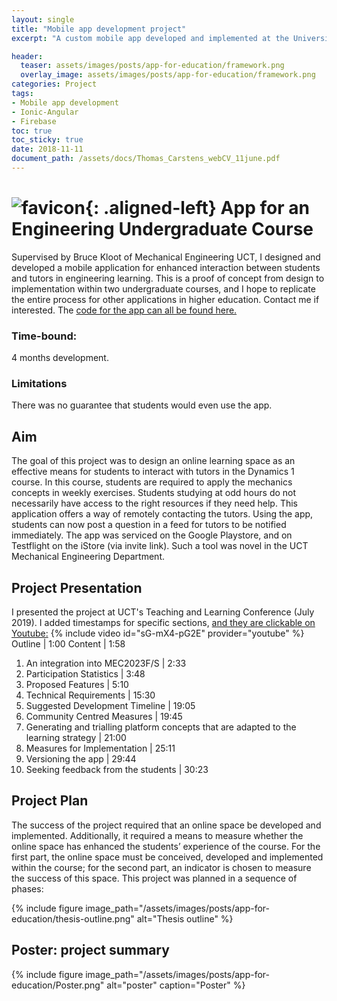 ```yaml
---
layout: single
title: "Mobile app development project"
excerpt: "A custom mobile app developed and implemented at the University of Cape Town."

header:
  teaser: assets/images/posts/app-for-education/framework.png
  overlay_image: assets/images/posts/app-for-education/framework.png
categories: Project
tags:
- Mobile app development
- Ionic-Angular
- Firebase
toc: true
toc_sticky: true
date: 2018-11-11
document_path: /assets/docs/Thomas_Carstens_webCV_11june.pdf
---
```


# ![favicon](/assets/images/favicon.jpg){: .aligned-left} App for an Engineering Undergraduate Course

Supervised by Bruce Kloot of Mechanical Engineering UCT, I designed and developed a mobile application for enhanced interaction between students and tutors in engineering learning. This is a proof of concept from design to implementation within two undergraduate courses, and I hope to replicate the entire process for other applications in higher education. Contact me if interested. The [code for the app can all be found here.](https://github.com/ThomasCarstens/UniversityCourseApp)

### Time-bound:
4 months development.

### Limitations
There was no guarantee that students would even use the app.

## Aim
The goal of this project was to design an online learning space as an effective means for students to interact with tutors in the Dynamics 1 course. In this course, students are required to apply the mechanics concepts in weekly exercises. Students studying at odd hours do not necessarily have access to the right resources if they need help. This application offers a way of remotely contacting the tutors. Using the app, students can now post a question in a feed for tutors to be notified immediately. The app was serviced on the Google Playstore, and on Testflight on the iStore (via invite link). Such a tool was novel in the UCT Mechanical Engineering Department.

## Project Presentation
I presented the project at UCT's Teaching and Learning Conference (July 2019). I added timestamps for specific sections, [and they are clickable on Youtube:](https://youtu.be/sG-mX4-pG2E)
{% include video id="sG-mX4-pG2E" provider="youtube" %}
Outline |                                                     1:00
Content |                                                       1:58                             
1. An integration into MEC2023F/S |       2:33
2. Participation Statistics |                          3:48
3. Proposed Features |                               5:10
4. Technical Requirements |                    15:30
5. Suggested Development Timeline |   19:05
6. Community Centred Measures |          19:45
7. Generating and trialling platform concepts that are adapted to the learning strategy | 21:00
8. Measures for Implementation |            25:11     
10. Versioning the app |                              29:44
11. Seeking feedback from the students | 30:23


## Project Plan
The success of the project required that an online space be developed and implemented. Additionally, it required a means to measure whether the online space has enhanced the students’ experience of the course. For the first part, the online space must be conceived, developed and implemented within the course; for the second part, an indicator is chosen to measure the success of this space.
This project was planned in a sequence of phases:

{%
include figure
image_path="/assets/images/posts/app-for-education/thesis-outline.png"
alt="Thesis outline"
%}  

## Poster: project summary
{%
include figure
image_path="/assets/images/posts/app-for-education/Poster.png"
alt="poster"
caption="Poster"
%}
<!--
### Written Proposal
<a download href="{{ page.document_path }}">Get a pdf version here</a>
<iframe src="{{ page.document_path }}" width="100%" height="1000px"></iframe>
-->

